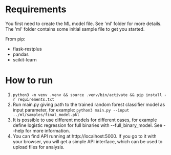 # Requirements

You first need to create the ML model file.
See 'ml' folder for more details.
The 'ml' folder contains some initial sample file to get you started.

From pip:
- flask-restplus
- pandas
- scikit-learn

# How to run

1. ```python3 -m venv .venv && source .venv/bin/activate && pip install -r requirements.txt```
2. Run main.py giving path to the trained random forest classifier model as input parameter, for example:
```python3 main.py --input ../ml/samples/final_model.pkl```
3. It is possible to use different models for different cases, for example define logistic regression for full binaries with --full_binary_model. See --help for more information.
4. You can find API running at http://localhost:5000. If you go to it with your browser, you will get a simple API interface,
which can be used to upload files for analysis.
